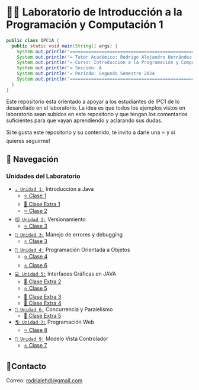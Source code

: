 # 🧑‍💻 Laboratorio de Introducción a la Programación y Computación 1

```java
public class IPC1A {
  public static void main(String[] args) {
    System.out.println("=========================================================");
    System.out.println("= Tutor Académico: Rodrigo Alejandro Hernández de León  =");
    System.out.println("= Curso: Introducción a la Programación y Computación 1 =");
    System.out.println("= Sección: A                                            =");
    System.out.println("= Periodo: Segundo Semestre 2024                        =");
    System.out.println("=========================================================");
  }
}
```

Este repositorio esta orientado a apoyar a los estudiantes de IPC1 de lo desarollado en el laboratorio. La idea es que todos los ejemplos vistos en laboratorio sean subidos en este repositorio y que tengan los comentarios suficientes para que vayan aprendiendo y aclarando sus dudas.

Si te gusta este repositorio y su contenido, te invito a darle una ⭐️ y si quieres seguirme!

## 🚀 Navegación

### Unidades del Laboratorio
- [`☕️ Unidad 1:`](./Unidad1) Introducción a Java
  - [⭐️ Clase 1](./Unidad1/Clase01/)
  - [🌟 Clase Extra 1](./Unidad1)
  - [⭐️ Clase 2](./Unidad1/Clase02/)
- [`😼 Unidad 2:`](./Unidad2) Versionamiento
  - [⭐️ Clase 3](./Unidad2/)
- [`🐞 Unidad 3:`](./Unidad3) Manejo de errores y debugging
  - [⭐️ Clase 3](./Unidad3/)
- [`👾 Unidad 4:`](./Unidad4) Programación Orientada a Objetos
  - [⭐️ Clase 4](./Unidad4/Clase4/)
  - [⭐️ Clase 6](./Unidad4/Clase6/)
- [`💻 Unidad 5:`](./Unidad5/) Interfaces Gráficas en JAVA
  - [🌟 Clase Extra 2](./Unidad5/Extra2/)
  - [⭐️ Clase 5](./Unidad5/Clase5/)
  - [🌟 Clase Extra 3](./Unidad5/Clase5/)
  - [🌟 Clase Extra 4](./Unidad5/Extra4/)
- [`🧵 Unidad 6:`](./Unidad6) Concurrencia y Paralelismo
  - [🌟 Clase Extra 5](./Unidad6/Extra5/)
- [`🌎 Unidad 7:`](./Unidad7) Programación Web
  - [⭐️ Clase 8](./Unidad7/Clase8/)
- [`🧠 Unidad 9:`](./Unidad9) Modelo Vista Controlador
  - [⭐️ Clase 7](./Unidad9/Clase7/)

## 👤Contacto

Correo: [rodrialehdl@gmail.com](rodrialehdl@gmail.com)
